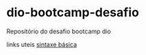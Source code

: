 # dio-bootcamp-desafio
Repositório do desafio bootcamp dio

links uteis
[sintaxe básica](https://www.markdownguide.org//)
